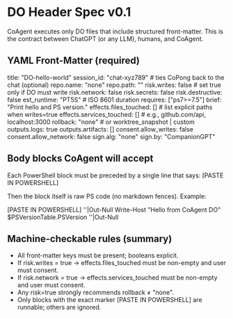 # DO Header Spec v0.1

CoAgent executes only DO files that include structured front-matter. This is the contract between ChatGPT (or any LLM), humans, and CoAgent.

## YAML Front-Matter (required)

title: "DO-hello-world"
session_id: "chat-xyz789"      # ties CoPong back to the chat (optional)
repo.name: "none"
repo.path: ""
risk.writes: false             # set true only if DO must write
risk.network: false
risk.secrets: false
risk.destructive: false
est_runtime: "PT5S"            # ISO 8601 duration
requires: ["ps7>=7.5"]
brief: "Print hello and PS version."
effects.files_touched: []      # list explicit paths when writes=true
effects.services_touched: []   # e.g., github.com/api, localhost:3000
rollback: "none"               # or worktree_snapshot | custom
outputs.logs: true
outputs.artifacts: []
consent.allow_writes: false
consent.allow_network: false
sign.alg: "none"
sign.by: "CompanionGPT"

## Body blocks CoAgent will accept

Each PowerShell block must be preceded by a single line that says:
[PASTE IN POWERSHELL]

Then the block itself is raw PS code (no markdown fences). Example:

[PASTE IN POWERSHELL]
''|Out-Null
Write-Host "Hello from CoAgent DO"
$PSVersionTable.PSVersion
''|Out-Null

## Machine-checkable rules (summary)

- All front-matter keys must be present; booleans explicit.
- If risk.writes = true → effects.files_touched must be non-empty and user must consent.
- If risk.network = true → effects.services_touched must be non-empty and user must consent.
- Any risk=true strongly recommends rollback ≠ "none".
- Only blocks with the exact marker [PASTE IN POWERSHELL] are runnable; others are ignored.
